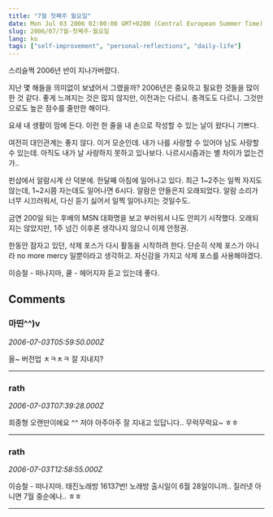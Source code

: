 ```yaml
---
title: "7월 첫째주 월요일"
date: Mon Jul 03 2006 02:00:00 GMT+0200 (Central European Summer Time)
slug: 2006/07/7월-첫째주-월요일
lang: ko
tags: ["self-improvement", "personal-reflections", "daily-life"]
---
```


스리슬쩍 2006년 반이 지나가버렸다.

지난 몇 해들을 의미없이 보냈어서 그랬을까? 2006년은 중요하고 필요한 것들을 많이 한 것 같다. 좋게 느껴지는 것은 많지 않지만, 이전과는 다르니. 충격도도 다르니. 그것만으로도 높은 점수를 줄만한 해이다.

요새 내 생활이 맘에 든다.
이런 한 줄을 내 손으로 작성할 수 있는 날이 왔다니 기쁘다.

여전히 대인관계는 좋지 않다. 
이거 모순인데. 내가 나를 사랑할 수 있어야 남도 사랑할 수 있는데.
아직도 내가 날 사랑하지 못하고 있나보다. 나르시시즘과는 별 차이가 없는건가.. 

펀샵에서 알람시계 산 덕분에. 한달째 아침에 일어나고 있다.
최근 1~2주는 일찍 자지도 않는데, 1~2시쯤 자는데도 일어나면 6시다. 
알람은 안들은지 오래되었다. 알람 소리가 너무 시끄러워서, 다신 듣기 싫어서 일찍 일어나지는 것일수도.

금연 200일 되는 후배의 MSN 대화명을 보고 부러워서 나도 안피기 시작했다. 오래되지는 않았지만, 1주 넘긴 이후론 생각나지 않으니 이제 안정권.

한동안 잠자고 있던, 삭제 포스가 다시 활동을 시작하려 한다. 
단순히 삭제 포스가 아니라 no more mercy 일뿐이라고 생각하고. 자신감을 가지고 삭제 포스를 사용해야겠다. 

이승철 - 떠나지마, 쿨 - 헤어지자 듣고 있는데 좋다.

## Comments

### 마띤^^)v
*2006-07-03T05:59:50.000Z*

올~ 버전업 ㅊㅋㅊㅋ
잘 지내지?

---

### rath
*2006-07-03T07:39:28.000Z*

희중형 오랜만이에요 ^^ 저야 아주아주 잘 지내고 있답니다.. 무럭무럭요~ ㅎㅎ

---

### rath
*2006-07-03T12:58:55.000Z*

이승철 - 떠나지마. 태진노래방 16137번! 
노래방 출시일이 6월 28일이니까.. 질러넷 아니면 7월 중순에나.. ㅎㅎ

---

